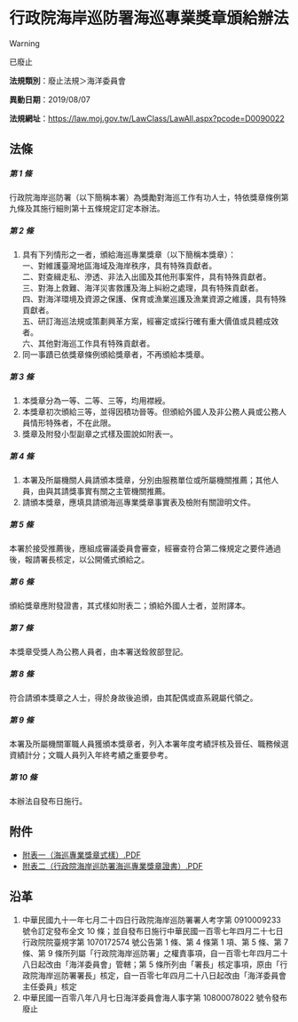 # 行政院海岸巡防署海巡專業獎章頒給辦法


> [!WARNING]
> 已廢止


**法規類別**：廢止法規＞海洋委員會

**異動日期**：2019/08/07  

**法規網址**：https://law.moj.gov.tw/LawClass/LawAll.aspx?pcode=D0090022



## 法條
##### 第 1 條
行政院海岸巡防署（以下簡稱本署）為獎勵對海巡工作有功人士，特依獎章條例第九條及其施行細則第十五條規定訂定本辦法。

##### 第 2 條
1. 具有下列情形之一者，頒給海巡專業獎章（以下簡稱本獎章）：  
一、對維護臺灣地區海域及海岸秩序，具有特殊貢獻者。  
二、對查緝走私、滲透、非法入出國及其他刑事案件，具有特殊貢獻者。  
三、對海上救難、海洋災害救護及海上糾紛之處理，具有特殊貢獻者。  
四、對海洋環境及資源之保護、保育或漁業巡護及漁業資源之維護，具有特殊貢獻者。  
五、研訂海巡法規或策劃興革方案，經審定或採行確有重大價值或具體成效者。  
六、其他對海巡工作具有特殊貢獻者。
1. 同一事蹟已依獎章條例頒給獎章者，不再頒給本獎章。

##### 第 3 條
1. 本獎章分為一等、二等、三等，均用襟綬。
1. 本獎章初次頒給三等，並得因積功晉等。但頒給外國人及非公務人員或公務人員情形特殊者，不在此限。
1. 獎章及附發小型副章之式樣及圖說如附表一。

##### 第 4 條
1. 本署及所屬機關人員請頒本獎章，分別由服務單位或所屬機關推薦；其他人員，由與其請獎事實有關之主管機關推薦。
1. 請頒本獎章，應填具請頒海巡專業獎章事實表及檢附有關證明文件。

##### 第 5 條
本署於接受推薦後，應組成審議委員會審查，經審查符合第二條規定之要件通過後，報請署長核定，以公開儀式頒給之。

##### 第 6 條
頒給獎章應附發證書，其式樣如附表二；頒給外國人士者，並附譯本。

##### 第 7 條
本獎章受獎人為公務人員者，由本署送銓敘部登記。

##### 第 8 條
符合請頒本獎章之人士，得於身故後追頒，由其配偶或直系親屬代領之。

##### 第 9 條
本署及所屬機關軍職人員獲頒本獎章者，列入本署年度考績評核及晉任、職務候選資績計分；文職人員列入年終考績之重要參考。

##### 第 10 條
本辦法自發布日施行。
## 附件
* [附表一（海巡專業獎章式樣）.PDF](https://law.moj.gov.tw/LawClass/LawGetFile.ashx?FileId=0000021668)
* [附表二（行政院海岸巡防署海巡專業獎章證書）.PDF](https://law.moj.gov.tw/LawClass/LawGetFile.ashx?FileId=0000021669)
## 沿革
1. 中華民國九十一年七月二十四日行政院海岸巡防署署人考字第 0910009233 號令訂定發布全文 10 條；並自發布日施行中華民國一百零七年四月二十七日行政院院臺規字第 1070172574 號公告第 1  條、第 4  條第 1  項、第 5  條、第 7  條、第 9  條所列屬「行政院海岸巡防署」之權責事項，自一百零七年四月二十八日起改由「海洋委員會」管轄；第 5  條所列由「署長」核定事項，原由「行政院海岸巡防署署長」核定，自一百零七年四月二十八日起改由「海洋委員會主任委員」核定
1. 中華民國一百零八年八月七日海洋委員會海人事字第 10800078022  號令發布廢止
